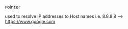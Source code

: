 

`P`oin`t`e`r`

used to resolve IP addresses to Host names i.e. 8.8.8.8 --> <https://www.google.com>
